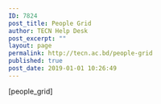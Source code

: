```yaml
---
ID: 7824
post_title: People Grid
author: TECN Help Desk
post_excerpt: ""
layout: page
permalink: http://tecn.ac.bd/people-grid
published: true
post_date: 2019-01-01 10:26:49
---
```

[people_grid]